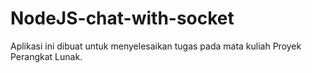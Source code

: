 # NodeJS-chat-with-socket

Aplikasi ini dibuat untuk menyelesaikan tugas pada mata kuliah Proyek Perangkat Lunak.
